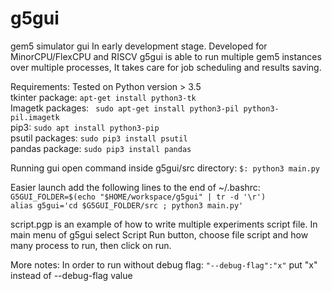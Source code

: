 # g5gui
gem5 simulator gui
In early development stage. 
Developed for MinorCPU/FlexCPU and RISCV
g5gui is able to run multiple gem5 instances over multiple processes,
It takes care for job scheduling and results saving. 

Requirements: 
Tested on Python version > 3.5 <br/>
tkinter package: ```apt-get install python3-tk```<br/>
Imagetk packages: ``` sudo apt-get install python3-pil python3-pil.imagetk```<br/>
pip3: ```sudo apt install python3-pip```<br/>
psutil packages: ```sudo pip3 install psutil```<br/>
pandas package: ```sudo pip3 install pandas``` <br/>

Running gui open command inside g5gui/src directory: ```$: python3 main.py``` 



Easier launch add the following lines to the end of ~/.bashrc: <br/>
```G5GUI_FOLDER=$(echo "$HOME/workspace/g5gui" | tr -d '\r')```<br/>
```alias g5gui='cd $G5GUI_FOLDER/src ; python3 main.py'```


script.pgp is an example of how to write multiple experiments script file. 
In main menu of g5gui select Script Run button, choose file script and how many 
process to run, then click on run. 

More notes:
In order to run without debug flag: ```"--debug-flag":"x"``` put "x" instead of --debug-flag value
